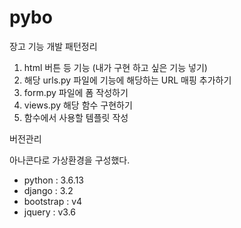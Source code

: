 # pybo

장고 기능 개발 패턴정리

1. html 버튼 등 기능 (내가 구현 하고 싶은 기능 넣기)
2. 해당 urls.py 파일에 기능에 해당하는 URL 매핑 추가하기
3. form.py 파일에 폼 작성하기
4. views.py 해당 함수 구현하기
5. 함수에서 사용할 템플릿 작성 

버전관리

아나콘다로 가상환경을 구성했다.

* python : 3.6.13
* django : 3.2
* bootstrap : v4
* jquery : v3.6
